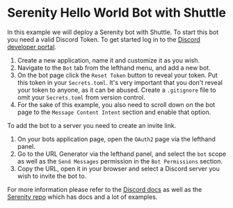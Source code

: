 # Serenity Hello World Bot with Shuttle

In this example we will deploy a Serenity bot with Shuttle. To start this bot you need a valid Discord Token. To get started log in to the [Discord developer portal](https://discord.com/developers/applications).

1. Create a new application, name it and customize it as you wish. 
2. Navigate to the `Bot` tab from the lefthand menu, and add a new bot.
3. On the bot page click the `Reset Token` button to reveal your token. Put this token in your `Secrets.toml`. It's very important that you don't reveal your token to anyone, as it can be abused. Create a `.gitignore` file to omit your `Secrets.toml` from version control.
4. For the sake of this example, you also need to scroll down on the bot page to the `Message Content Intent` section and enable that option.

To add the bot to a server you need to create an invite link.
 
1. On your bots application page, open the `OAuth2` page via the lefthand panel.
2. Go to the URL Generator via the lefthand panel, and select the `bot` scope as well as the `Send Messages` permission in the `Bot Permissions` section.
3. Copy the URL, open it in your browser and select a Discord server you wish to invite the bot to.

For more information please refer to the [Discord docs](https://discord.com/developers/docs/getting-started) as well as the [Serenity repo](https://github.com/serenity-rs/serenity) which has docs and a lot of examples.

